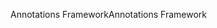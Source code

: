 <span data-ttu-id="1fa1e-101">Annotations Framework</span><span class="sxs-lookup"><span data-stu-id="1fa1e-101">Annotations Framework</span></span>